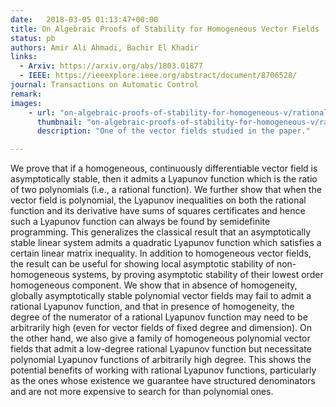 ```yaml
---
date:   2018-03-05 01:13:47+00:00
title: On Algebraic Proofs of Stability for Homogeneous Vector Fields
status: pb
authors: Amir Ali Ahmadi, Bachir El Khadir
links: 
  - Arxiv: https://arxiv.org/abs/1803.01877
  - IEEE: https://ieeexplore.ieee.org/abstract/document/8706528/
journal: Transactions on Automatic Control
remark: 
images:
    - url: "on-algebraic-proofs-of-stability-for-homogeneous-v/rational_vector_field.png"
      thumbnail: "on-algebraic-proofs-of-stability-for-homogeneous-v/rational_vector_field_thumb.png"
      description: "One of the vector fields studied in the paper."

---
```


We prove that if a homogeneous, continuously differentiable vector field is asymptotically stable, then it admits a Lyapunov function which is the ratio of two polynomials (i.e., a rational function). We further show that when the vector field is polynomial, the Lyapunov inequalities on both the rational function and its derivative have sums of squares certificates and hence such a Lyapunov function can always be found by semidefinite programming. This generalizes the classical result that an asymptotically stable linear system admits a quadratic Lyapunov function which satisfies a certain linear matrix inequality. In addition to homogeneous vector fields, the result can be useful for showing local asymptotic stability of non-homogeneous systems, by proving asymptotic stability of their lowest order homogeneous component. 
We show that in absence of homogeneity, globally asymptotically stable polynomial vector fields may fail to admit a rational Lyapunov function, and that in presence of homogeneity, the degree of the numerator of a rational Lyapunov function may need to be arbitrarily high (even for vector fields of fixed degree and dimension). On the other hand, we also give a family of homogeneous polynomial vector fields that admit a low-degree rational Lyapunov function but necessitate polynomial Lyapunov functions of arbitrarily high degree. This shows the potential benefits of working with rational Lyapunov functions, particularly as the ones whose existence we guarantee have structured denominators and are not more expensive to search for than polynomial ones.

